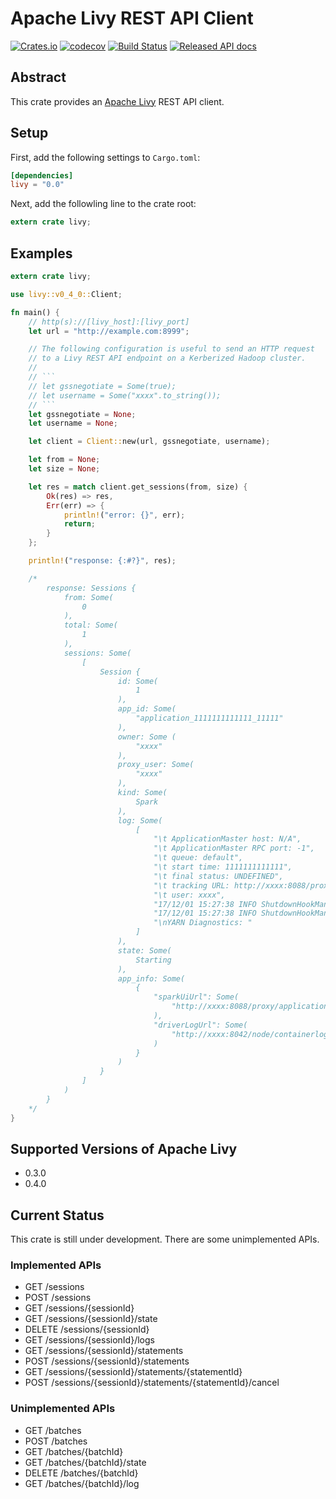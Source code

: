 # Apache Livy REST API Client
[![Crates.io](https://img.shields.io/crates/v/livy.svg)](https://crates.io/crates/livy)
[![codecov](https://codecov.io/gh/kjmrknsn/livy-rs/branch/master/graph/badge.svg)](https://codecov.io/gh/kjmrknsn/livy-rs)
[![Build Status](https://travis-ci.org/kjmrknsn/livy-rs.svg?branch=master)](https://travis-ci.org/kjmrknsn/livy-rs)
[![Released API docs](https://docs.rs/livy/badge.svg)](http://docs.rs/livy)

## Abstract
This crate provides an [Apache Livy](https://livy.incubator.apache.org/) REST API client.

## Setup
First, add the following settings to `Cargo.toml`:

```toml
[dependencies]
livy = "0.0"
```

Next, add the followling line to the crate root:

```rust
extern crate livy;
```

## Examples
```rust
extern crate livy;

use livy::v0_4_0::Client;

fn main() {
    // http(s)://[livy_host]:[livy_port]
    let url = "http://example.com:8999";

    // The following configuration is useful to send an HTTP request
    // to a Livy REST API endpoint on a Kerberized Hadoop cluster.
    //
    // ```
    // let gssnegotiate = Some(true);
    // let username = Some("xxxx".to_string());
    // ```
    let gssnegotiate = None;
    let username = None;

    let client = Client::new(url, gssnegotiate, username);

    let from = None;
    let size = None;

    let res = match client.get_sessions(from, size) {
        Ok(res) => res,
        Err(err) => {
            println!("error: {}", err);
            return;
        }
    };

    println!("response: {:#?}", res);

    /*
        response: Sessions {
            from: Some(
                0
            ),
            total: Some(
                1
            ),
            sessions: Some(
                [
                    Session {
                        id: Some(
                            1
                        ),
                        app_id: Some(
                            "application_1111111111111_11111"
                        ),
                        owner: Some (
                            "xxxx"
                        ),
                        proxy_user: Some(
                            "xxxx"
                        ),
                        kind: Some(
                            Spark
                        ),
                        log: Some(
                            [
                                "\t ApplicationMaster host: N/A",
                                "\t ApplicationMaster RPC port: -1",
                                "\t queue: default",
                                "\t start time: 1111111111111",
                                "\t final status: UNDEFINED",
                                "\t tracking URL: http://xxxx:8088/proxy/application_1111111111111_11111/",
                                "\t user: xxxx",
                                "17/12/01 15:27:38 INFO ShutdownHookManager: Shutdown hook called",
                                "17/12/01 15:27:38 INFO ShutdownHookManager: Deleting directory /tmp/spark-11111111-1111-1111-1111-111111111111",
                                "\nYARN Diagnostics: "
                            ]
                        ),
                        state: Some(
                            Starting
                        ),
                        app_info: Some(
                            {
                                "sparkUiUrl": Some(
                                    "http://xxxx:8088/proxy/application_1111111111111_11111/"
                                ),
                                "driverLogUrl": Some(
                                    "http://xxxx:8042/node/containerlogs/container_111_1111111111111_11111_11_111111/xxxx"
                                )
                            }
                        )
                    }
                ]
            )
        }
    */
}
```

## Supported Versions of Apache Livy
* 0.3.0
* 0.4.0

## Current Status
This crate is still under development. There are some unimplemented APIs.

### Implemented APIs
* GET /sessions
* POST /sessions
* GET /sessions/{sessionId}
* GET /sessions/{sessionId}/state
* DELETE /sessions/{sessionId}
* GET /sessions/{sessionId}/logs
* GET /sessions/{sessionId}/statements
* POST /sessions/{sessionId}/statements
* GET /sessions/{sessionId}/statements/{statementId}
* POST /sessions/{sessionId}/statements/{statementId}/cancel

### Unimplemented APIs
* GET /batches
* POST /batches
* GET /batches/{batchId}
* GET /batches/{batchId}/state
* DELETE /batches/{batchId}
* GET /batches/{batchId}/log

